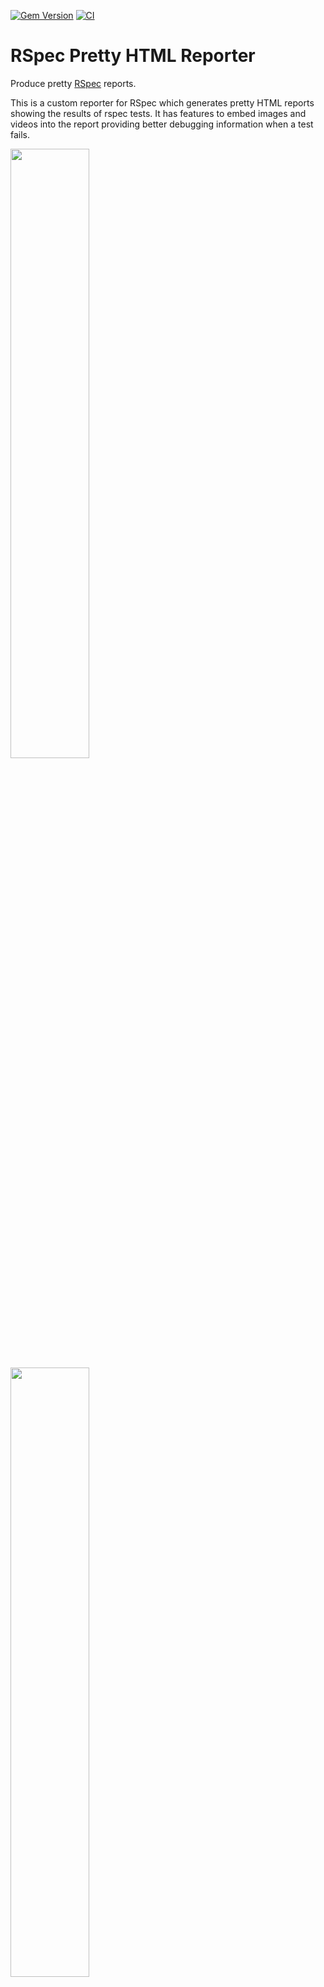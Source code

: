 [![Gem Version](https://badge.fury.io/rb/rspec_pretty_html_reporter.svg)](https://badge.fury.io/rb/rspec_pretty_html_reporter) 
[![CI](https://github.com/TheSpartan1980/rspec_pretty_html_reporter/actions/workflows/ci.yml/badge.svg)](https://github.com/TheSpartan1980/rspec_pretty_html_reporter/actions/workflows/ci.yml)

# RSpec Pretty HTML Reporter

Produce pretty [RSpec](http://rspec.info/) reports.

This is a custom reporter for RSpec which generates pretty HTML reports showing the results of rspec tests. It has
features to embed images and videos into the report providing better debugging information when a test fails.

<img src="https://github.com/TheSpartan1980/rspec_pretty_html_reporter/blob/master/images/report_overview.png" width="50%"/>
<img src="https://github.com/TheSpartan1980/rspec_pretty_html_reporter/blob/master/images/failing_example.png" width="50%"/>
<img src="https://github.com/TheSpartan1980/rspec_pretty_html_reporter/blob/master/images/passing_example.png" width="50%"/>
<img src="https://github.com/TheSpartan1980/rspec_pretty_html_reporter/blob/master/images/pending_example.png" width="50%"/>

## Setup

Add this to your Gemfile:

```rb
gem 'rspec_pretty_html_reporter'
```

## Generating the report

Either add the below into your `.rspec` file

```rb
--format RspecPrettyHtmlReporter
```

or run RSpec with `--format RspecPrettyHtmlReporter` like below:

```bash
REPORT_PATH=reports/$(date +%s) bundle exec rspec --format RspecPrettyHtmlReporter spec
```

This will create the reports in the `reports` directory.

## Usage

Images and videos can be embed by adding their path into example's metadata. For an example of how to do this, please
check out this [Sample Test](./spec/embed_graphics_spec.rb).

## Themes

Yeti is the default theme for the report, however you can change the theme by using the environment
variable `THEME=cerulean` in the terminal before you execute your tests. The example below illustrates how to use this
variable with your tests:

```bash
THEME=sketchy bundle exec rspec 
```

The included themes you can choose from are:

* cerulean
* litera
* materia
* sketchy
* spacelab

## Credits

This library is forked from [vbanthia/rspec_html_reporter](https://github.com/vbanthia/rspec_html_reporter). The
original credit goes to *[kingsleyh](https://github.com/kingsleyh)*
for [kingsleyh/rspec_reports_formatter](https://github.com/kingsleyh/rspec_reports_formatter)

